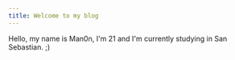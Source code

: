 ```yaml
---
title: Welcome to my blog
---
```


Hello, my name is Man0n, I'm 21 and I'm currently studying in San Sebastian. ;)
